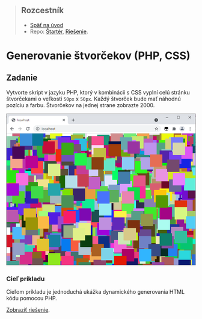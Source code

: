 <div class="hidden">

> ## Rozcestník
> - [Späť na úvod](../../README.md)
> - Repo: [Štartér](/../../tree/main/php/generovanie-stvorcekov), [Riešenie](/../../tree/solution/php/generovanie-stvorcekov).
</div>

# Generovanie štvorčekov (PHP, CSS)

## Zadanie
Vytvorte skript v jazyku PHP, ktorý v kombinácii s CSS vyplní celú stránku štvorčekami o veľkosti `50px` x `50px`. Každý štvorček bude mať náhodnú pozíciu a farbu. Štvorčekov na jednej strane zobrazte 2000. 

![](images_squares/zadanie.png)

### Cieľ príkladu
Cieľom príkladu je jednoduchá ukážka dynamického generovania HTML kódu pomocou PHP.

<div class="hidden">

[Zobraziť riešenie](riesenie.md).
</div>